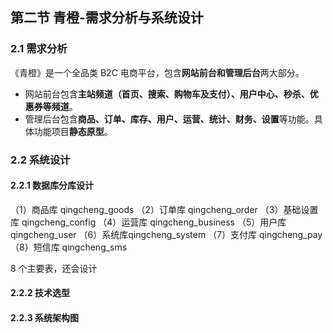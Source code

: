 ## 第二节 青橙-需求分析与系统设计

### 2.1 需求分析

《青橙》是一个全品类 B2C 电商平台，包含**网站前台和管理后台**两大部分。
* 网站前台包含**主站频道（首页、搜索、购物车及支付）、用户中心、秒杀、优惠券等频道**。
* 管理后台包含**商品、订单、库存、用户、运营、统计、财务、设置**等功能。具体功能项目**静态原型**。


### 2.2 系统设计


#### 2.2.1 数据库分库设计

（1）商品库 qingcheng_goods
（2）订单库 qingcheng_order
（3）基础设置库 qingcheng_config
（4）运营库 qingcheng_business
（5）用户库 qingcheng_user
（6）系统库qingcheng_system
（7）支付库 qingcheng_pay
（8）短信库 qingcheng_sms

8 个主要表，还会设计

#### 2.2.2 技术选型




#### 2.2.3 系统架构图